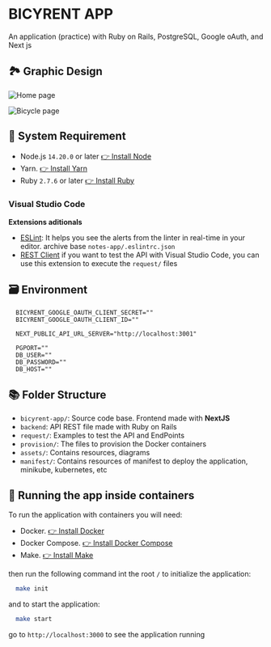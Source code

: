# BICYRENT APP

An application (practice) with Ruby on Rails, PostgreSQL, Google oAuth, and Next js

## 🏞️ Graphic Design

![Home page](https://raw.githubusercontent.com/miltoncodeyt/project-bicyrent/main/assets/home.png)

![Bicycle page](https://raw.githubusercontent.com/miltoncodeyt/project-bicyrent/main/assets/bicycles.png)

## 📜 System Requirement
- Node.js `14.20.0` or later [👉 Install Node](https://nodejs.org/es/download)
- Yarn. [👉 Install Yarn](https://classic.yarnpkg.com/lang/en/docs/install)
- Ruby `2.7.6` or later [👉 Install Ruby](https://www.ruby-lang.org/en/documentation/installation)

### Visual Studio Code

**Extensions aditionals**

- [ESLint](https://marketplace.visualstudio.com/items?itemName=dbaeumer.vscode-eslint): It helps you see the alerts from the linter in real-time in your editor. archive base `notes-app/.eslintrc.json`
- [REST Client](https://marketplace.visualstudio.com/items?itemName=humao.rest-client) if you want to test the API with Visual Studio Code, you can use this extension to execute the `request/` files

## 🗃️ Environment

```
  BICYRENT_GOOGLE_OAUTH_CLIENT_SECRET=""
  BICYRENT_GOOGLE_OAUTH_CLIENT_ID=""

  NEXT_PUBLIC_API_URL_SERVER="http://localhost:3001"

  PGPORT=""
  DB_USER=""
  DB_PASSWORD=""
  DB_HOST=""
```


## 📚 Folder Structure

- `bicyrent-app/`: Source code base. Frontend made with **NextJS**
- `backend`: API REST file made with Ruby on Rails
- `request/`: Examples to test the API and EndPoints
- `provision/`: The files to provision the Docker containers
- `assets/`: Contains resources, diagrams
- `manifest/`: Contains resources of manifest to deploy the application, minikube, kubernetes, etc

## 🐳 Running the app inside containers

To run the application with containers you will need:

- Docker. [👉 Install Docker](https://docs.docker.com/get-docker/)
- Docker Compose. [👉 Install Docker Compose](https://docs.docker.com/compose/install/)
- Make. [👉 Install Make](https://www.gnu.org/software/make/)

then run the following command int the root `/` to initialize the application:

```bash
  make init
```

and to start the application:

```bash
  make start
```
go to `http://localhost:3000` to see the application running